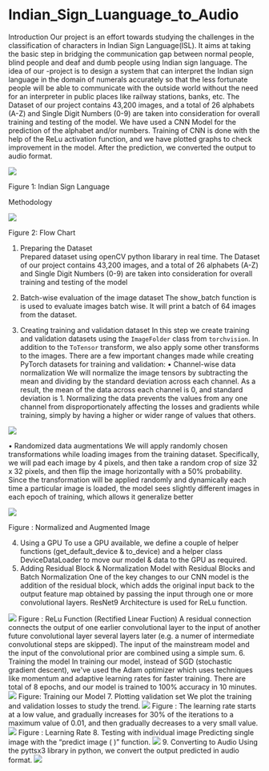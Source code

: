 # Indian_Sign_Luanguage_to_Audio

Introduction
Our project is an effort towards studying the challenges in the classification of characters in Indian Sign Language(ISL). It aims at taking the basic step in bridging the communication gap between normal people, blind people and deaf and dumb people using Indian sign language. The idea of our -project is to design a system that can interpret the Indian sign language in the domain of numerals accurately so that the less fortunate people will be able to communicate with the outside world without the need for an interpreter in public places like railway stations, banks, etc.
The Dataset of our project contains 43,200 images, and a total of 26 alphabets (A-Z) and Single Digit Numbers (0-9) are taken into consideration for overall training and testing of the model. We have used a CNN Model for the prediction of the alphabet and/or numbers. Training of CNN is done with the help of the ReLu activation function, and we have plotted graphs to check improvement in the model. After the prediction, we converted the output to audio format.

<img src="fig1.png" >
 
Figure 1: Indian Sign Language









Methodology



<img src="fig 2.png">


Figure 2: Flow Chart








1. Preparing the Dataset  
Prepared dataset using openCV python libarary in real time. The Dataset of our project contains 43,200 images, and a total of 26 alphabets (A-Z) and Single Digit Numbers (0-9) are taken into consideration for overall training and testing of the model  
                                                                                                
2. Batch-wise evaluation of the image dataset
 The show_batch function is is used to evaluate images batch wise. It will print a batch of 64 images from the dataset.






3. Creating training and validation dataset
In this step we create training and validation datasets using the `ImageFolder` class from `torchvision`. In addition to the `ToTensor` transform, we also apply some other transforms to the images. There are a few important changes made while creating PyTorch datasets for training and validation:
•	Channel-wise data normalization
We will normalize the image tensors by subtracting the mean and dividing by the standard deviation across each channel. As a result, the mean of the data across each channel is 0, and standard deviation is 1. Normalizing the data prevents the values from any one channel from disproportionately affecting the losses and gradients while training, simply by having a higher or wider range of values that others.

 <img src="fig3.png">

•	Randomized data augmentations
We will apply randomly chosen transformations while loading images from the training dataset. Specifically, we will pad each image by 4 pixels, and then take a random crop of size 32 x 32 pixels, and then flip the image horizontally with a 50% probability. Since the transformation will be applied randomly and dynamically each time a particular image is loaded, the model sees slightly different images in each epoch of training, which allows it generalize better

<img src="fig4.png">

Figure  : Normalized and Augmented Image

4. Using a GPU
To use a GPU available, we define a couple of helper functions (get_default_device & to_device) and a helper class DeviceDataLoader to move our model & data to the GPU as required.
5. Adding Residual Block & Normalization
Model with Residual Blocks and Batch Normalization
One of the key changes to our CNN model is the addition of the residual block, which adds the original input back to the output feature map obtained by passing the input through one or more convolutional layers. ResNet9 Architecture is used for ReLu function.
 <img src="fig5.png">
Figure : ReLu Function (Rectified Linear Fuction)
A residual connection connects the output of one earlier convolutional layer to the input of another future convolutional layer several layers later (e.g. a numer of intermediate convolutional steps are skipped). The input of the mainstream model and the input of the convolutional prior are combined using a simple sum.
6. Training the model
In training our model, instead of SGD (stochastic gradient descent), we've used the Adam optimizer which uses techniques like momentum and adaptive learning rates for faster training. There are total of 8 epochs, and our model is trained to 100% accuracy in 10 minutes.
 <img src="fig6.png">
Figure: Training our Model
7. Plotting validation set
We plot the training and validation losses to study the trend.
 <img src="fig7.png">
Figure : 
The learning rate starts at a low value, and gradually increases for 30% of the iterations to a maximum value of 0.01, and then gradually decreases to a very small value.
 <img src="fig8.png">
Figure : Learning Rate
8. Testing with individual image
Predicting single image with the “predict image ( )” function.
 <img src="fig9.png">
9. Converting to Audio
Using the pyttsx3 library in python, we convert the output predicted in audio format. 
 <img src="fig10.png">
